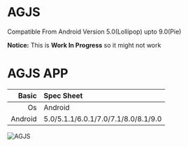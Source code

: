 # AGJS
Compatible From Android Version 5.0(Lollipop) upto 9.0(Pie)

**Notice:** This is **Work In Progress** so it might not work

AGJS APP 
=====================================

Basic   | Spec Sheet
-------:|:-------------------------
Os      | Android    
Android | 5.0/5.1.1/6.0.1/7.0/7.1/8.0/8.1/9.0

![AGJS](https://4.bp.blogspot.com/-Vgk6pSpX1-A/XB1XYKshYsI/AAAAAAAAAqw/YQiWTfSs8OwYlcTlKAY_ma9RqyZMnGyqQCLcBGAs/s1600/new%2Bagjs.PNG "AGJS")
